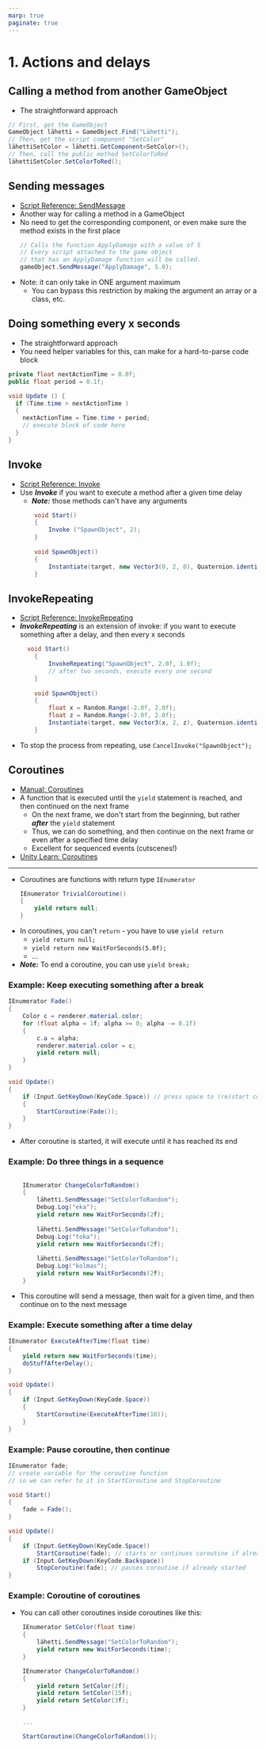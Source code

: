 ```yaml
---
marp: true
paginate: true
---
```

<!-- headingDivider: 3 -->
<!-- class: invert -->

# 1. Actions and delays

## Calling a method from another GameObject

* The straightforward approach

```c#
// First, get the GameObject
GameObject lähetti = GameObject.Find("Lähetti");
// Then, get the script component "SetColor"
lähettiSetColor = lähetti.GetComponent<SetColor>();
// Then, call the public method SetColorToRed
lähettiSetColor.SetColorToRed();
```

## Sending messages

* [Script Reference: SendMessage](https://docs.unity3d.com/ScriptReference/GameObject.SendMessage.html)
* Another way for calling a method in a GameObject
* No need to get the corresponding component, or even make sure the method exists in the first place
  ```c#
  // Calls the function ApplyDamage with a value of 5
  // Every script attached to the game object
  // that has an ApplyDamage function will be called.
  gameObject.SendMessage("ApplyDamage", 5.0);
  ```
* Note: it can only take in ONE argument maximum
  * You can bypass this restriction by making the argument an array or a class, etc.

## Doing something every x seconds

* The straightforward approach
* You need helper variables for this, can make for a hard-to-parse code block

```c#
private float nextActionTime = 0.0f;
public float period = 0.1f;

void Update () {
  if (Time.time > nextActionTime )
  {
    nextActionTime = Time.time + period;
    // execute block of code here
  }
}
```
<!-- _footer: "https://answers.unity.com/questions/17131/execute-code-every-x-seconds-with-update.html" -->

## Invoke

* [Script Reference: Invoke](https://docs.unity3d.com/ScriptReference/MonoBehaviour.Invoke.html)
* Use ***Invoke*** if you want to execute a method after a given time delay
  * ***Note:*** those methods can't have any arguments
  ```c#
      void Start()
      {
          Invoke ("SpawnObject", 2);
      }
      
      void SpawnObject()
      {
          Instantiate(target, new Vector3(0, 2, 0), Quaternion.identity);
      }
  ```
## InvokeRepeating

* [Script Reference: InvokeRepeating](https://docs.unity3d.com/ScriptReference/MonoBehaviour.InvokeRepeating.html)
* ***InvokeRepeating*** is an extension of invoke: if you want to execute something after a delay, and then every x seconds
  ```c#
    void Start()
      {
          InvokeRepeating("SpawnObject", 2.0f, 1.0f);
          // after two seconds, execute every one second
      }
      
      void SpawnObject()
      {
          float x = Random.Range(-2.0f, 2.0f);
          float z = Random.Range(-2.0f, 2.0f);
          Instantiate(target, new Vector3(x, 2, z), Quaternion.identity);
      }
  ```
* To stop the process from repeating, use `CancelInvoke("SpawnObject");`

## Coroutines

* [Manual: Coroutines](https://docs.unity3d.com/Manual/Coroutines.html)
* A function that is executed until the `yield` statement is reached, and then continued on the next frame
  * On the next frame, we don't start from the beginning, but rather ***after*** the `yield` statement
  * Thus, we can do something, and then continue on the next frame or even after a specified time delay
  * Excellent for sequenced events (cutscenes!)
* [Unity Learn: Coroutines](https://learn.unity.com/tutorial/coroutines?uv=2019.3&projectId=5c88f2c1edbc2a001f873ea5#5c894522edbc2a14103553c5)

---

* Coroutines are functions with return type `IEnumerator`
    ```c#
    IEnumerator TrivialCoroutine()
    {
        yield return null;
    }
    ```
* In coroutines, you can't `return` - you have to use `yield return`
  * `yield return null;`
  * `yield return new WaitForSeconds(5.0f);`
  * ...
* ***Note:*** To end a coroutine, you can use `yield break;`

### Example: Keep executing something after a break

```c#
IEnumerator Fade()
{
    Color c = renderer.material.color;
    for (float alpha = 1f; alpha >= 0; alpha -= 0.1f)
    {
        c.a = alpha;
        renderer.material.color = c;
        yield return null;
    }
}

void Update()
{
    if (Input.GetKeyDown(KeyCode.Space)) // press space to (re)start coroutine 
    {
        StartCoroutine(Fade());
    }
}
```
* After coroutine is started, it will execute until it has reached its end

### Example: Do three things in a sequence

```c#

    IEnumerator ChangeColorToRandom()
    {
        lähetti.SendMessage("SetColorToRandom");
        Debug.Log("eka");
        yield return new WaitForSeconds(2f);
        
        lähetti.SendMessage("SetColorToRandom");
        Debug.Log("toka");
        yield return new WaitForSeconds(2f);
        
        lähetti.SendMessage("SetColorToRandom");
        Debug.Log("kolmas");
        yield return new WaitForSeconds(2f);
    }
```
* This coroutine will send a message, then wait for a given time, and then continue on to the next message

### Example: Execute something after a time delay

```c#
IEnumerator ExecuteAfterTime(float time)
{
    yield return new WaitForSeconds(time);
    doStuffAfterDelay();
}

void Update()
{
    if (Input.GetKeyDown(KeyCode.Space))
    {
        StartCoroutine(ExecuteAfterTime(10));
    }
}

```

<!-- _footer: "https://answers.unity.com/questions/796881/c-how-can-i-let-something-happen-after-a-small-del.html" -->

### Example: Pause coroutine, then continue

```c#
IEnumerator fade;
// create variable for the coroutine function 
// so we can refer to it in StartCoroutine and StopCoroutine 

void Start()
{
    fade = Fade();
}

void Update()
{
    if (Input.GetKeyDown(KeyCode.Space))
        StartCoroutine(fade); // starts or continues coroutine if already started
    if (Input.GetKeyDown(KeyCode.Backspace))
        StopCoroutine(fade); // pauses coroutine if already started
}
```

### Example: Coroutine of coroutines

* You can call other coroutines inside coroutines like this:
```c#
    IEnumerator SetColor(float time)
    {
        lähetti.SendMessage("SetColorToRandom");
        yield return new WaitForSeconds(time);
    }

    IEnumerator ChangeColorToRandom()
    {
        yield return SetColor(2f);
        yield return SetColor(15f);
        yield return SetColor(3f);
    }

    ...

    StartCoroutine(ChangeColorToRandom());
```